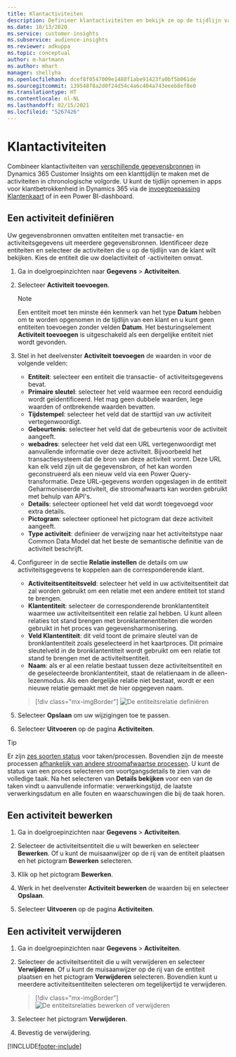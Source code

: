 ```yaml
---
title: Klantactiviteiten
description: Definieer klantactiviteiten en bekijk ze op de tijdlijn van de klant.
ms.date: 10/13/2020
ms.service: customer-insights
ms.subservice: audience-insights
ms.reviewer: adkuppa
ms.topic: conceptual
author: m-hartmann
ms.author: mhart
manager: shellyha
ms.openlocfilehash: dcef8f0547009e1488f1abe91423fa0bf5b061de
ms.sourcegitcommit: 139548f8a2d0f24d54c4a6c404a743eeeb8ef8e0
ms.translationtype: HT
ms.contentlocale: nl-NL
ms.lasthandoff: 02/15/2021
ms.locfileid: "5267426"
---
```

# <a name="customer-activities"></a>Klantactiviteiten

Combineer klantactiviteiten van [verschillende gegevensbronnen](data-sources.md) in Dynamics 365 Customer Insights om een klanttijdlijn te maken met de activiteiten in chronologische volgorde. U kunt de tijdlijn opnemen in apps voor klantbetrokkenheid in Dynamics 365 via de [invoegtoepassing Klantenkaart](customer-card-add-in.md) of in een Power BI-dashboard.

## <a name="define-an-activity"></a>Een activiteit definiëren

Uw gegevensbronnen omvatten entiteiten met transactie- en activiteitsgegevens uit meerdere gegevensbronnen. Identificeer deze entiteiten en selecteer de activiteiten die u op de tijdlijn van de klant wilt bekijken. Kies de entiteit die uw doelactiviteit of -activiteiten omvat.

1. Ga in doelgroepinzichten naar **Gegevens** > **Activiteiten**.

1. Selecteer **Activiteit toevoegen**.

   > [!NOTE]
   > Een entiteit moet ten minste één kenmerk van het type **Datum** hebben om te worden opgenomen in de tijdlijn van een klant en u kunt geen entiteiten toevoegen zonder velden **Datum**. Het besturingselement **Activiteit toevoegen** is uitgeschakeld als een dergelijke entiteit niet wordt gevonden.

1. Stel in het deelvenster **Activiteit toevoegen** de waarden in voor de volgende velden:

   - **Entiteit**: selecteer een entiteit die transactie- of activiteitsgegevens bevat.
   - **Primaire sleutel**: selecteer het veld waarmee een record eenduidig wordt geïdentificeerd. Het mag geen dubbele waarden, lege waarden of ontbrekende waarden bevatten.
   - **Tijdstempel**: selecteer het veld dat de starttijd van uw activiteit vertegenwoordigt.
   - **Gebeurtenis**: selecteer het veld dat de gebeurtenis voor de activiteit aangeeft.
   - **webadres**: selecteer het veld dat een URL vertegenwoordigt met aanvullende informatie over deze activiteit. Bijvoorbeeld het transactiesysteem dat de bron van deze activiteit vormt. Deze URL kan elk veld zijn uit de gegevensbron, of het kan worden geconstrueerd als een nieuw veld via een Power Query-transformatie. Deze URL-gegevens worden opgeslagen in de entiteit Geharmoniseerde activiteit, die stroomafwaarts kan worden gebruikt met behulp van API's.
   - **Details**: selecteer optioneel het veld dat wordt toegevoegd voor extra details.
   - **Pictogram**: selecteer optioneel het pictogram dat deze activiteit aangeeft.
   - **Type activiteit**: definieer de verwijzing naar het activiteitstype naar Common Data Model dat het beste de semantische definitie van de activiteit beschrijft.

1. Configureer in de sectie **Relatie instellen** de details om uw activiteitsgegevens te koppelen aan de corresponderende klant.

    - **Activiteitsentiteitsveld**: selecteer het veld in uw activiteitsentiteit dat zal worden gebruikt om een relatie met een andere entiteit tot stand te brengen.
    - **Klantentiteit**: selecteer de corresponderende bronklantentiteit waarmee uw activiteitsentiteit een relatie zal hebben. U kunt alleen relaties tot stand brengen met bronklantenentiteiten die worden gebruikt in het proces van gegevensharmonisering.
    - **Veld Klantentiteit**: dit veld toont de primaire sleutel van de bronklantentiteit zoals geselecteerd in het kaartproces. Dit primaire sleutelveld in de bronklantentiteit wordt gebruikt om een relatie tot stand te brengen met de activiteitsentiteit.
    - **Naam**: als er al een relatie bestaat tussen deze activiteitsentiteit en de geselecteerde bronklantentiteit, staat de relatienaam in de alleen-lezenmodus. Als een dergelijke relatie niet bestaat, wordt er een nieuwe relatie gemaakt met de hier opgegeven naam.
   
   > [!div class="mx-imgBorder"]
   > ![De entiteitsrelatie definiëren](media/activities-entities-define.png "De entiteitsrelatie definiëren")

1. Selecteer **Opslaan** om uw wijzigingen toe te passen.

1. Selecteer **Uitvoeren** op de pagina **Activiteiten**.

> [!TIP]
> Er zijn [zes soorten status](system.md#status-types) voor taken/processen. Bovendien zijn de meeste processen [afhankelijk van andere stroomafwaartse processen](system.md#refresh-policies). U kunt de status van een proces selecteren om voortgangsdetails te zien van de volledige taak. Na het selecteren van **Details bekijken** voor een van de taken vindt u aanvullende informatie: verwerkingstijd, de laatste verwerkingsdatum en alle fouten en waarschuwingen die bij de taak horen.

## <a name="edit-an-activity"></a>Een activiteit bewerken

1. Ga in doelgroepinzichten naar **Gegevens** > **Activiteiten**.

2. Selecteer de activiteitsentiteit die u wilt bewerken en selecteer **Bewerken**. Of u kunt de muisaanwijzer op de rij van de entiteit plaatsen en het pictogram **Bewerken** selecteren.

3. Klik op het pictogram **Bewerken**.

4. Werk in het deelvenster **Activiteit bewerken** de waarden bij en selecteer **Opslaan**.

5. Selecteer **Uitvoeren** op de pagina **Activiteiten**.

## <a name="delete-an-activity"></a>Een activiteit verwijderen

1. Ga in doelgroepinzichten naar **Gegevens** > **Activiteiten**.

2. Selecteer de activiteitsentiteit die u wilt verwijderen en selecteer **Verwijderen**. Of u kunt de muisaanwijzer op de rij van de entiteit plaatsen en het pictogram **Verwijderen** selecteren. Bovendien kunt u meerdere activiteitsentiteiten selecteren om tegelijkertijd te verwijderen.
   > [!div class="mx-imgBorder"]
   > ![De entiteitsrelaties bewerken of verwijderen](media/activities-entities-edit-delete.png "De entiteitsrelaties bewerken of verwijderen")

3. Selecteer het pictogram **Verwijderen**.

4. Bevestig de verwijdering.


[!INCLUDE[footer-include](../includes/footer-banner.md)]